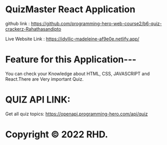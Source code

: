 # QuizMaster React Application
github link : https://github.com/programming-hero-web-course2/b6-quiz-crackerz-Rahathasandipto

Live Website Link : https://idyllic-madeleine-af9e0e.netlify.app/

# Feature for this Application---
You can check your Knowledge about HTML, CSS, JAVASCRIPT and React.There are Very important Quiz.

# QUIZ API LINK:
Get all quiz topics: https://openapi.programming-hero.com/api/quiz



# Copyright © 2022 RHD.